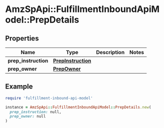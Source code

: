 # AmzSpApi::FulfillmentInboundApiModel::PrepDetails

## Properties

| Name | Type | Description | Notes |
| ---- | ---- | ----------- | ----- |
| **prep_instruction** | [**PrepInstruction**](PrepInstruction.md) |  |  |
| **prep_owner** | [**PrepOwner**](PrepOwner.md) |  |  |

## Example

```ruby
require 'fulfillment-inbound-api-model'

instance = AmzSpApi::FulfillmentInboundApiModel::PrepDetails.new(
  prep_instruction: null,
  prep_owner: null
)
```

